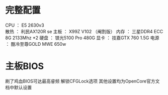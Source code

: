 # 完整配置
CPU ： E5 2630v3\
散热 ： 利民AX120R se
主板 ： X99Z V102 （阉割版）
内存 ： 三星DDR4 ECC 8G 2133Mhz *2
硬盘 ： 镁光5100 Pro 480G
显卡 ： 技嘉GTX 760 1.5G
电源 ： 酷冷至尊GOLD MWE 650w

# 主板BIOS
刷了鸡血BIOS可达最高睿频 解锁CFGLock选项 其他设置均为OpenCore官方文档中默认设置
